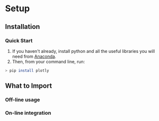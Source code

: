 # Setup

## Installation
### Quick Start
1. If you haven't already, install python and all the useful libraries you will need from [Anaconda](https://www.continuum.io/downloads).
2. Then, from your command line, run:

```bash
> pip install plotly 
```

## What to Import

### Off-line usage

### On-line integration

